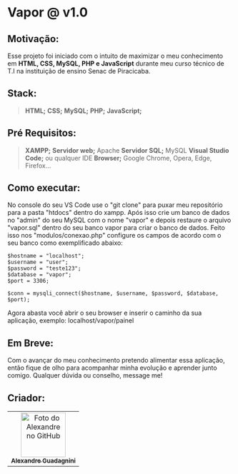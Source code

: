# Vapor @ v1.0

## Motivação:

Esse projeto foi iniciado com o intuito de maximizar o meu conhecimento em **HTML, CSS, MySQL, PHP e JavaScript** durante meu curso técnico de T.I na instituição de ensino Senac de Piracicaba.

## Stack:
>**HTML;**
>**CSS;**
>**MySQL;**
>**PHP;**
>**JavaScript;**

## Pré Requisitos:
>**XAMPP;**
>**Servidor web;** Apache
>**Servidor SQL;** MySQL
>**Visual Studio Code;** ou qualquer IDE
>**Browser;** Google Chrome, Opera, Edge, Firefox...

## Como executar:
No console do seu VS Code use o "git clone" para puxar meu repositório para a pasta "htdocs" dentro do xampp. Após isso crie um banco de dados no "admin" do seu MySQL com o nome "vapor" e depois restaure o arquivo "vapor.sql" dentro do seu banco vapor para criar o banco de dados. Feito isso nos "modulos/conexao.php" configure os campos de acordo com o seu banco como exemplificado abaixo:
```
$hostname = "localhost";
$username = "user";
$password = "teste123";
$database = "vapor";
$port = 3306;

$conn = mysqli_connect($hostname, $username, $password, $database, $port);
```
Agora abasta você abrir o seu browser e inserir o caminho da sua aplicação, exemplo: localhost/vapor/painel

## Em Breve:
Com o avançar do meu conhecimento pretendo alimentar essa aplicação, então fique de olho para acompanhar minha evolução e aprender junto comigo. Qualquer dúvida ou conselho, message me!

## Criador:

<table>
  <tr>
    <td align="center">
      <a href="#">
        <img src="https://avatars.githubusercontent.com/u/119460126?v=4" width="100px;" alt="Foto do Alexandre no GitHub"/><br>
        <sub>
          <b>Alexandre Guadagnini</b>
        </sub>
      </a>
    </td>
  </tr>
</table>
